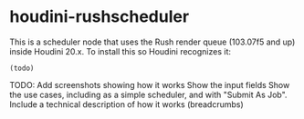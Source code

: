 # houdini-rushscheduler
This is a scheduler node that uses the Rush render queue (103.07f5 and up) inside Houdini 20.x.
To install this so Houdini recognizes it:

    (todo)
        
TODO:
    Add screenshots showing how it works
    Show the input fields
    Show the use cases, including as a simple scheduler, and with "Submit As Job".
    Include a technical description of how it works (breadcrumbs)

